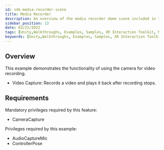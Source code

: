 ```yaml
---
id: sdk-media-recorder-scene
title: Media Recorder
description: An overview of the media recorder demo scene included in the Magic Leap 2 Examples Project, which uses Unity's XR Interaction Toolkit.
sidebar_position: 13
date: 03/21/2022
tags: [Unity,Walkthroughs, Examples, Samples, XR Interaction Toolkit, Media, Record]
keywords: [Unity,Walkthroughs, Examples, Samples, XR Interaction Toolkit, Media, Record]
---
```



## Overview

This example demonstrates the functionality of using the camera for video recording.

- Video Capture: Records a video and plays it back after recording stops.

## Requirements

Mandatory privileges required by this feature:

- CameraCapture

Privileges required by this example:

- AudioCaptureMic
- ControllerPose


